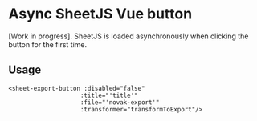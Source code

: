 # Async SheetJS Vue button

[Work in progress]. SheetJS is loaded asynchronously when clicking the button for the first time. 

## Usage
```
<sheet-export-button :disabled="false"
                    :title="'title'"
                    :file="'novak-export'"
                    :transformer="transformToExport"/>
```
